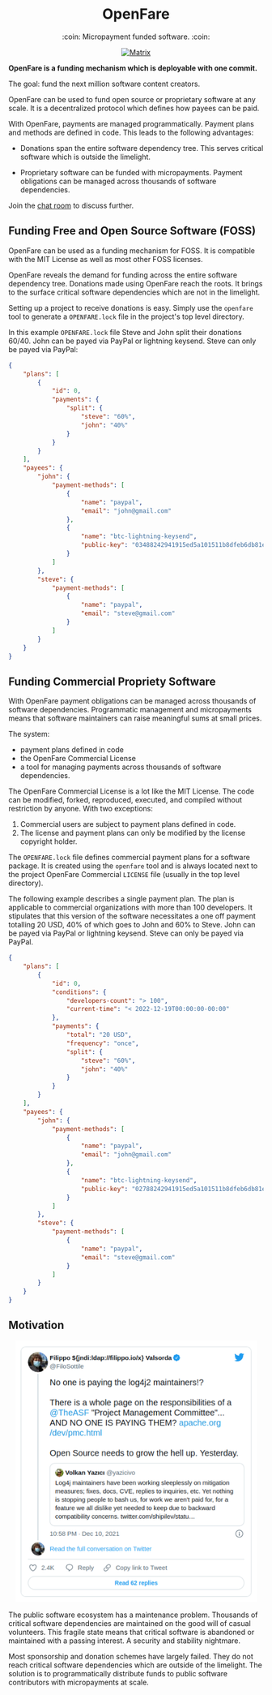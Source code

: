 <h1 align="center">OpenFare</h1>

<p align="center">:coin: Micropayment funded software. :coin:</p>

<p align="center">
  <a href="https://matrix.to/#/#openfare:matrix.org"><img src="https://img.shields.io/matrix/openfare:matrix.org?label=chat&logo=matrix" alt="Matrix"></a>
</p>

**OpenFare is a funding mechanism which is deployable with one commit.**

The goal: fund the next million software content creators.

OpenFare can be used to fund open source or proprietary software at any scale. It is a decentralized protocol which defines how payees can be paid.

With OpenFare, payments are managed programmatically. Payment plans and methods are defined in code. This leads to the following advantages:

* Donations span the entire software dependency tree. This serves critical software which is outside the limelight.

* Proprietary software can be funded with micropayments. Payment obligations can be managed across thousands of software dependencies.

Join the [chat room](https://matrix.to/#/#openfare:matrix.org) to discuss further.

## Funding Free and Open Source Software (FOSS)

OpenFare can be used as a funding mechanism for FOSS. It is compatible with the MIT License as well as most other FOSS licenses.

OpenFare reveals the demand for funding across the entire software dependency tree. Donations made using OpenFare reach the roots. It brings to the surface critical software dependencies which are not in the limelight.

Setting up a project to receive donations is easy. Simply use the `openfare` tool to generate a `OPENFARE.lock` file in the project's top level directory.

In this example `OPENFARE.lock` file Steve and John split their donations 60/40. John can be payed via PayPal or lightning keysend. Steve can only be payed via PayPal:

```json
{
    "plans": [
        {
            "id": 0,
            "payments": {
                "split": {
                    "steve": "60%",
                    "john": "40%"
                }
            }
        }
    ],
    "payees": {
        "john": {
            "payment-methods": [
                {
                    "name": "paypal",
                    "email": "john@gmail.com"
                },
                {
                    "name": "btc-lightning-keysend",
                    "public-key": "03488242941915ed5a101511b8dfeb6db81e0fcd7546f6a55ef4dedf590a7d7dd5"
                }
            ]
        },
        "steve": {
            "payment-methods": [
                {
                    "name": "paypal",
                    "email": "steve@gmail.com"
                }
            ]
        }
    }
}
```

## Funding Commercial Propriety Software

With OpenFare payment obligations can be managed across thousands of software dependencies. Programmatic management and micropayments means that software maintainers can raise meaningful sums at small prices.

The system:

* payment plans defined in code
* the OpenFare Commercial License
* a tool for managing payments across thousands of software dependencies.

The OpenFare Commercial License is a lot like the MIT License. The code can be modified, forked, reproduced, executed, and compiled without restriction by anyone. With two exceptions:

1. Commercial users are subject to payment plans defined in code.
2. The license and payment plans can only be modified by the license copyright holder.

The `OPENFARE.lock` file defines commercial payment plans for a software package. It is created using the `openfare` tool and is always located next to the project OpenFare Commercial `LICENSE` file (usually in the top level directory).

The following example describes a single payment plan. The plan is applicable to commercial organizations with more than 100 developers. It stipulates that this version of the software necessitates a one off payment totalling 20 USD, 40% of which goes to John and 60% to Steve. John can be payed via PayPal or lightning keysend. Steve can only be payed via PayPal.

```json
{
    "plans": [
        {
            "id": 0,
            "conditions": {
                "developers-count": "> 100",
                "current-time": "< 2022-12-19T00:00:00-00:00"
            },
            "payments": {
                "total": "20 USD",
                "frequency": "once",
                "split": {
                    "steve": "60%",
                    "john": "40%"
                }
            }
        }
    ],
    "payees": {
        "john": {
            "payment-methods": [
                {
                    "name": "paypal",
                    "email": "john@gmail.com"
                },
                {
                    "name": "btc-lightning-keysend",
                    "public-key": "02788242941915ed5a101511b8dfeb6db81e0fcd7546f6a55ef4dedf590a7d7ff4"
                }
            ]
        },
        "steve": {
            "payment-methods": [
                {
                    "name": "paypal",
                    "email": "steve@gmail.com"
                }
            ]
        }
    }
}
```

## Motivation

<p align="center">
    <a align="center" href="https://twitter.com/FiloSottile/status/1469441477642178561">
    <img src="assets/filippo_tweet.png" alt="Filippo Tweet" width="477" height="515" />
    </a>
</p>

The public software ecosystem has a maintenance problem. Thousands of critical software dependencies are maintained on the good will of casual volunteers. This fragile state means that critical software is abandoned or maintained with a passing interest. A security and stability nightmare.

Most sponsorship and donation schemes have largely failed. They do not reach critical software dependencies which are outside of the limelight. The solution is to programmatically distribute funds to public software contributors with micropayments at scale.
